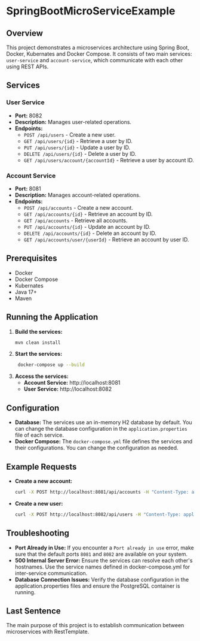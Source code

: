 # SpringBootMicroServiceExample

## Overview
This project demonstrates a microservices architecture using Spring Boot, Docker, Kubernates and Docker Compose. It consists of two main services: `user-service` and `account-service`, which communicate with each other using REST APIs.

## Services
### User Service
- **Port:** 8082
- **Description:** Manages user-related operations.
- **Endpoints:**
    - `POST /api/users` - Create a new user.
    - `GET /api/users/{id}` - Retrieve a user by ID.
    - `PUT /api/users/{id}` - Update a user by ID.
    - `DELETE /api/users/{id}` - Delete a user by ID.
    - `GET /api/users/account/{accountId}` - Retrieve a user by account ID.

### Account Service
- **Port:** 8081
- **Description:** Manages account-related operations.
- **Endpoints:**
    - `POST /api/accounts` - Create a new account.
    - `GET /api/accounts/{id}` - Retrieve an account by ID.
    - `GET /api/accounts` - Retrieve all accounts.
    - `PUT /api/accounts/{id}` - Update an account by ID.
    - `DELETE /api/accounts/{id}` - Delete an account by ID.
    - `GET /api/accounts/user/{userId}` - Retrieve an account by user ID.

## Prerequisites
- Docker
- Docker Compose
- Kubernates 
- Java 17+
- Maven

## Running the Application
1. **Build the services:**
   ```sh
   mvn clean install
   

2. **Start the services:**
   ```sh
    docker-compose up --build
    ```
3. **Access the services:** 
   - **Account Service:** http://localhost:8081
   - **User Service:** http://localhost:8082

## Configuration
- **Database:** The services use an in-memory H2 database by default. You can change the database configuration in the `application.properties` file of each service.
- **Docker Compose:** The `docker-compose.yml` file defines the services and their configurations. You can change the configuration as needed.

## Example Requests
- **Create a new account:**
    ```sh
    curl -X POST http://localhost:8081/api/accounts -H "Content-Type: application/json" -d '{"userId": 1, "balance": 1000}'
    ```
- **Create a new user:**
    ```sh
    curl -X POST http://localhost:8082/api/users -H "Content-Type: application/json" -d '{"name": "John Doe", "email": "
    ```
  
## Troubleshooting
- **Port Already in Use:** If you encounter a `Port already in use` error, make sure that the default ports `8081` and `8082` are available on your system.
- **500 Internal Server Error:** Ensure the services can resolve each other's hostnames. Use the service names defined in docker-compose.yml for inter-service communication.
- **Database Connection Issues:** Verify the database configuration in the application.properties files and ensure the PostgreSQL container is running.
  

## Last Sentence
The main purpose of this project is to establish communication between microservices with RestTemplate.




